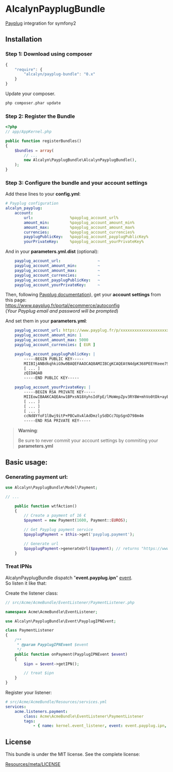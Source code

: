 AlcalynPayplugBundle
====================

[Payplug](https://www.payplug.fr/) integration for symfony2

## Installation


### Step 1: Download using composer

``` js
{
    "require": {
        "alcalyn/payplug-bundle": "0.x"
    }
}
```

Update your composer.

``` bash
php composer.phar update
```


### Step 2: Register the Bundle

``` php
<?php
// app/AppKernel.php

public function registerBundles()
{
    $bundles = array(
        // ...
        new Alcalyn\PayplugBundle\AlcalynPayplugBundle(),
    );
}
```


### Step 3: Configure the bundle and your account settings

Add these lines to your **config.yml**:

``` yaml
# Payplug configuration
alcalyn_payplug:
    account:
        url:                %payplug_account_url%
        amount_min:         %payplug_account_amount_min%
        amount_max:         %payplug_account_amount_max%
        currencies:         %payplug_account_currencies%
        payplugPublicKey:   %payplug_account_payplugPublicKey%
        yourPrivateKey:     %payplug_account_yourPrivateKey%
```

And in your **parameters.yml.dist** (optional):

``` yaml
    payplug_account_url:                ~
    payplug_account_amount_min:         ~
    payplug_account_amount_max:         ~
    payplug_account_currencies:         ~
    payplug_account_payplugPublicKey:   ~
    payplug_account_yourPrivateKey:     ~
```

Then, following [Payplug documentation](http://payplug-developer-documentation.readthedocs.org/en/latest/#configuration)),
get your **account settings** from this page:<br />
https://www.payplug.fr/portal/ecommerce/autoconfig<br />
(*Your Payplug email and password will be prompted*)

And set them in your **parameters.yml**:

``` yaml
    payplug_account_url: https://www.payplug.fr/p/xxxxxxxxxxxxxxxxxxxxxxxxxxxxxxxx
    payplug_account_amount_min: 1
    payplug_account_amount_max: 5000
    payplug_account_currencies: [ EUR ]

    payplug_account_payplugPublicKey: |
        -----BEGIN PUBLIC KEY-----
        MIIBIjANBdkqhkiG9w0BAQEFAAOCAQ8AMIIBCgKCAQEAtN4dpK368PEEYKeee7S5
        [ ... ]
        zQIDAQAB
        -----END PUBLIC KEY-----

    payplug_account_yourPrivateKey: |
        -----BEGIN RSA PRIVATE KEY-----
        MIIEowIBAAKCAQEAnw1BPxsN18XyhsIdFpE/lMoWepZpv3RY8W+mhVo0tDk+ayBs
        [ ... ]
        [ ... ]
        [ ... ]
        ccNd8YfoF1lBwj9itP+PBCwXvAlAdDmzlySdDCc7UpSgnD798m4m
        -----END RSA PRIVATE KEY-----
```

> **Warning**:
>
> Be sure to never commit your account settings by commiting your **parameters.yml**


## Basic usage:

### Generating payment url:

``` php
use Alcalyn\PayplugBundle\Model\Payment;

// ...

    public function wtfAction()
    {
        // Create a payment of 16 €
        $payment = new Payment(1600, Payment::EUROS);

        // Get Payplug payment service
        $payplugPayment = $this->get('payplug.payment');

        // Generate url
        $payplugPayment->generateUrl($payment); // returns "https://www.payplug.fr/p/aca8...ef?data=...&sign=..."
    }
```


### Treat IPNs

AlcalynPayplugBundle dispatch "**event.payplug.ipn**"
[event](http://symfony.com/doc/current/components/event_dispatcher/introduction.html).<br />
So listen it like that:

Create the listener class:
``` php
// src/Acme/AcmeBundle/EventListener/PaymentListener.php

namespace Acme\AcmeBundle\EventListener;

use Alcalyn\PayplugBundle\Event\PayplugIPNEvent;

class PaymentListener
{
    /**
     * @param PayplugIPNEvent $event
     */
    public function onPayment(PayplugIPNEvent $event)
    {
        $ipn = $event->getIPN();

        // treat $ipn
    }
}
```

Register your listener:
``` yaml
# src/Acme/AcmeBundle/Resources/services.yml
services:
    acme.listeners.payment:
        class: Acme\AcmeBundle\EventListener\PaymentListener
        tags:
            - { name: kernel.event_listener, event: event.payplug.ipn, method: onPayment }
```



## License

This bundle is under the MIT license. See the complete license:

[Resources/meta/LICENSE](https://github.com/alcalyn/payplug-bundle/blob/master/Resources/meta/LICENSE)
